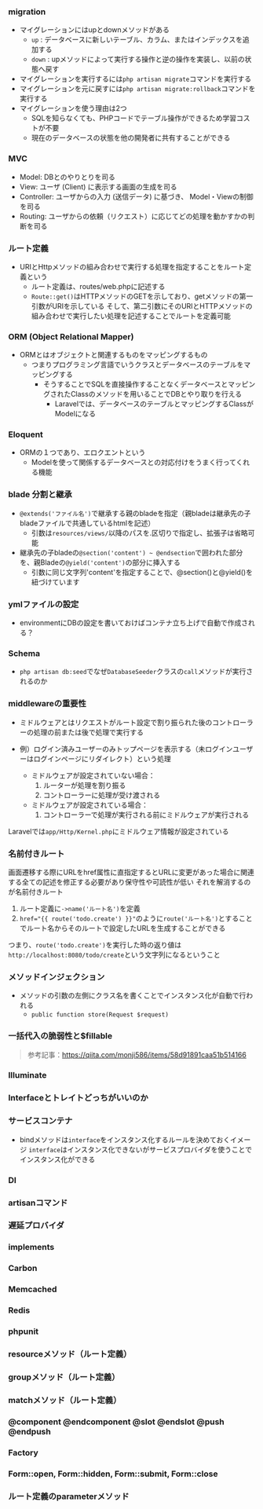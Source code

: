 ### migration

- マイグレーションにはupとdownメソッドがある
  - `up` : データベースに新しいテーブル、カラム、またはインデックスを追加する
  - `down` : upメソッドによって実行する操作と逆の操作を実装し、以前の状態へ戻す
- マイグレーションを実行するには`php artisan migrate`コマンドを実行する
- マイグレーションを元に戻すには`php artisan migrate:rollback`コマンドを実行する
- マイグレーションを使う理由は2つ
  - SQLを知らなくても、PHPコードでテーブル操作ができるため学習コストが不要
  - 現在のデータベースの状態を他の開発者に共有することができる


### MVC

- Model: DBとのやりとりを司る
- View: ユーザ (Client) に表示する画面の生成を司る
- Controller: ユーザからの入力 (送信データ) に基づき、 Model・Viewの制御を司る
- Routing: ユーザからの依頼（リクエスト）に応じてどの処理を動かすかの判断を司る

### ルート定義

- URIとHttpメソッドの組み合わせで実行する処理を指定することをルート定義という
  - ルート定義は、routes/web.phpに記述する
  - `Route::get()`はHTTPメソッドのGETを示しており、getメソッドの第一引数がURIを示している
    そして、第二引数にそのURIとHTTPメソッドの組み合わせで実行したい処理を記述することでルートを定義可能

### ORM (Object Relational Mapper)

- ORMとはオブジェクトと関連するものをマッピングするもの
  - つまりプログラミング言語でいうクラスとデータベースのテーブルをマッピングする
    - そうすることでSQLを直接操作することなくデータベースとマッピングされたClassのメソッドを用いることでDBとやり取りを行える
       - Laravelでは、データベースのテーブルとマッピングするClassがModelになる


### Eloquent

- ORMの１つであり、エロクエントという
  - Modelを使って関係するデータベースとの対応付けをうまく行ってくれる機能

### blade 分割と継承

- `@extends('ファイル名')`で継承する親のbladeを指定（親bladeは継承先の子bladeファイルで共通しているhtmlを記述）
  - 引数は`resources/views/`以降のパスを.区切りで指定し、拡張子は省略可能
- 継承先の子bladeの`@section('content') ~ @endsection`で囲われた部分を、親Bladeの`@yield('content')`の部分に挿入する
  - 引数に同じ文字列'content'を指定することで、@section()と@yield()を紐づけています

### ymlファイルの設定

- environmentにDBの設定を書いておけばコンテナ立ち上げで自動で作成される？

### Schema

- `php artisan db:seed`でなぜ`DatabaseSeeder`クラスの`call`メソッドが実行されるのか

### middlewareの重要性

- ミドルウェアとはリクエストがルート設定で割り振られた後のコントローラーの処理の前または後で処理で実行する

- 例）ログイン済みユーザーのみトップページを表示する（未ログインユーザーはログインページにリダイレクト）という処理
  - ミドルウェアが設定されていない場合：
    1. ルーターが処理を割り振る
    2. コントローラーに処理が受け渡される
  - ミドルウェアが設定されている場合：
    1. コントローラーで処理が実行される前にミドルウェアが実行される

Laravelでは`app/Http/Kernel.php`にミドルウェア情報が設定されている


### 名前付きルート

画面遷移する際にURLをhref属性に直指定するとURLに変更があった場合に関連する全ての記述を修正する必要があり保守性や可読性が低い
それを解消するのが名前付きルート

1. ルート定義に`->name('ルート名')`を定義
2. `href="{{ route('todo.create') }}"`のように`route('ルート名')`とすることでルート名からそのルートで設定したURLを生成することができる

つまり、`route('todo.create')`を実行した時の返り値は`http://localhost:8080/todo/create`という文字列になるということ


### メソッドインジェクション

- メソッドの引数の左側にクラス名を書くことでインスタンス化が自動で行われる
  - `public function store(Request $request)`


### 一括代入の脆弱性と$fillable

> 参考記事：https://qiita.com/monji586/items/58d91891caa51b514166

### Illuminate


### Interfaceとトレイトどっちがいいのか


### サービスコンテナ
- bindメソッドは`interface`をインスタンス化するルールを決めておくイメージ
`interface`はインスタンス化できないがサービスプロバイダを使うことでインスタンス化ができる


### DI


### artisanコマンド


### 遅延プロバイダ


### implements


### Carbon


### Memcached


### Redis


### phpunit


### resourceメソッド（ルート定義）


### groupメソッド（ルート定義）


### matchメソッド（ルート定義）


### @component @endcomponent  @slot @endslot  @push @endpush


### Factory


### Form::open, Form::hidden, Form::submit, Form::close


### ルート定義のparameterメソッド